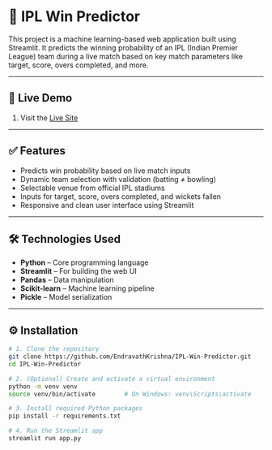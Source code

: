 # 🏏 IPL Win Predictor
This project is a machine learning-based web application built using Streamlit. It predicts the winning probability of an IPL (Indian Premier League) team during a live match based on key match parameters like target, score, overs completed, and more.

---

## 🎯 Live Demo

1. Visit the [Live Site](https://ipl-win-predictorgit-hlahvvso8zydckesw2ttql.streamlit.app/)
   
---

## ✅ Features

- Predicts win probability based on live match inputs  
- Dynamic team selection with validation (batting ≠ bowling)  
- Selectable venue from official IPL stadiums  
- Inputs for target, score, overs completed, and wickets fallen  
- Responsive and clean user interface using Streamlit  

---

## 🛠 Technologies Used

- **Python** – Core programming language  
- **Streamlit** – For building the web UI  
- **Pandas** – Data manipulation  
- **Scikit-learn** – Machine learning pipeline  
- **Pickle** – Model serialization  

---

## ⚙️ Installation

```bash
# 1. Clone the repository
git clone https://github.com/EndravathKrishna/IPL-Win-Predictor.git
cd IPL-Win-Predictor

# 2. (Optional) Create and activate a virtual environment
python -m venv venv
source venv/bin/activate        # On Windows: venv\Scripts\activate

# 3. Install required Python packages
pip install -r requirements.txt

# 4. Run the Streamlit app
streamlit run app.py

